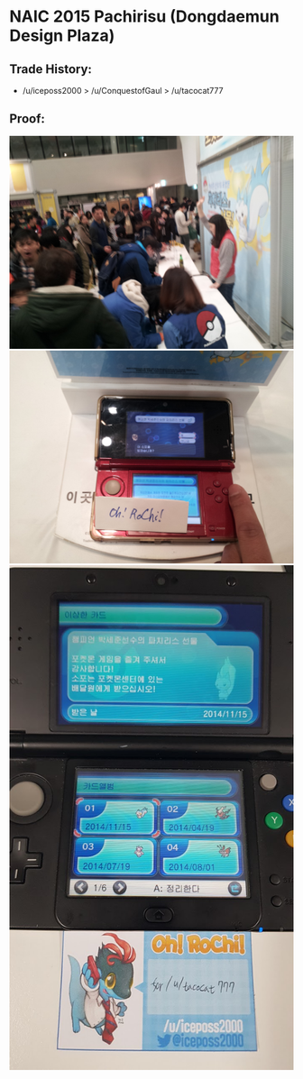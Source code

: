 # NAIC 2015 Pachirisu (Dongdaemun Design Plaza)

## Trade History:
* /u/iceposs2000 > /u/ConquestofGaul > /u/tacocat777

## Proof:
![Attendance](./Attendance.jpg)
![Redeem](./Redeem.jpg)
![WonderCard](./WonderCard.jpg)
